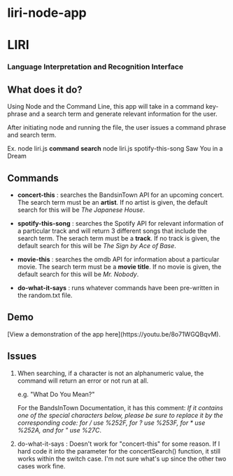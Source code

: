 # liri-node-app

<h1>LIRI</h1>
<h3>Language Interpretation and Recognition Interface</h3>

<h2>What does it do?</h2>
Using Node and the Command Line, this app will take in a command key-phrase and a search term and generate relevant information for the user.

After initiating node and running the file, the user issues a command phrase and search term.

Ex. node liri.js **command** **search**
    node liri.js spotify-this-song Saw You in a Dream

<h2>Commands</h2>

- **concert-this** : searches the BandsinTown API for an upcoming concert. The search term must be an __artist__. If no artist is given, the default search for this will be _The Japanese House_.

- **spotify-this-song** : searches the Spotify API for relevant information of a particular track and will return 3 different songs that include the search term. The serach term must be a __track__. If no track is given, the default search for this will be _The Sign by Ace of Base_.

- **movie-this** : searches the omdb API for information about a particular movie. The search term must be a __movie title__. If no movie is given, the default search for this will be _Mr. Nobody_.

- **do-what-it-says** : runs whatever commands have been pre-written in the random.txt file. 

<h2>Demo</h2>
[View a demonstration of the app here](https://youtu.be/8o71WGQBqvM).

<h2>Issues</h2>

1. When searching, if a character is not an alphanumeric value, the command will return an error or not run at all.

    e.g. "What Do You Mean?"

    For the BandsInTown Documentation, it has this comment: _If it contains one of the special characters below, please be sure to replace it by the corresponding code: for / use %252F, for ? use %253F, for * use %252A, and for " use %27C_.

2. do-what-it-says : Doesn't work for "concert-this" for some reason. If I hard code it into the parameter for the concertSearch() function, it still works within the switch case. I'm not sure what's up since the other two cases work fine. 